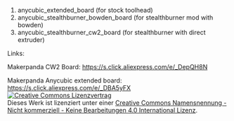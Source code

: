 1. anycubic_extended_board (for stock toolhead)
2. anycubic_stealthburner_bowden_board (for stealthburner mod with bowden)
2. anycubic_stealthburner_cw2_board (for stealthburner with direct extruder)

Links:

Makerpanda CW2 Board: https://s.click.aliexpress.com/e/_DepQH8N

Makerpanda Anycubic extended board: https://s.click.aliexpress.com/e/_DBA5yFX
<a rel="license" href="http://creativecommons.org/licenses/by-nc-nd/4.0/"><img alt="Creative Commons Lizenzvertrag" style="border-width:0" src="https://i.creativecommons.org/l/by-nc-nd/4.0/88x31.png" /></a><br />Dieses Werk ist lizenziert unter einer <a rel="license" href="http://creativecommons.org/licenses/by-nc-nd/4.0/">Creative Commons Namensnennung - Nicht kommerziell - Keine Bearbeitungen 4.0 International Lizenz</a>.
